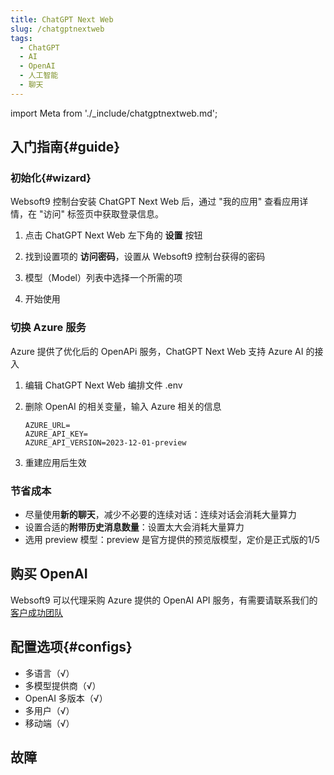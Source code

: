 ```yaml
---
title: ChatGPT Next Web
slug: /chatgptnextweb
tags:
  - ChatGPT
  - AI
  - OpenAI
  - 人工智能
  - 聊天
---
```


import Meta from './_include/chatgptnextweb.md';

<Meta name="meta" />

## 入门指南{#guide}

### 初始化{#wizard}

Websoft9 控制台安装 ChatGPT Next Web 后，通过 "我的应用" 查看应用详情，在 "访问" 标签页中获取登录信息。  

1. 点击 ChatGPT Next Web 左下角的 **设置** 按钮

2. 找到设置项的 **访问密码**，设置从 Websoft9 控制台获得的密码

3. 模型（Model）列表中选择一个所需的项

3. 开始使用

### 切换 Azure 服务

Azure 提供了优化后的 OpenAPi 服务，ChatGPT Next Web 支持 Azure AI 的接入

1. 编辑 ChatGPT Next Web 编排文件 .env

2. 删除 OpenAI 的相关变量，输入 Azure 相关的信息
   ```
   AZURE_URL=
   AZURE_API_KEY=
   AZURE_API_VERSION=2023-12-01-preview
   ```

3. 重建应用后生效

### 节省成本

- 尽量使用**新的聊天**，减少不必要的连续对话：连续对话会消耗大量算力
- 设置合适的**附带历史消息数量**：设置太大会消耗大量算力
- 选用 preview 模型：preview 是官方提供的预览版模型，定价是正式版的1/5

## 购买 OpenAI 

Websoft9 可以代理采购 Azure 提供的 OpenAI API 服务，有需要请联系我们的 [客户成功团队](./helpdesk)

## 配置选项{#configs}

- 多语言（√）
- 多模型提供商（√）
- OpenAI 多版本（√）
- 多用户（√）
- 移动端（√）

## 故障
